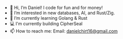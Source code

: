 - 👋 Hi, I’m Daniel! I code for fun and for money!
- 👀 I’m interested in new databases, AI, and Rust/Zig.
- 🌱 I’m currently learning Golang & Rust
- 💻 I'm currently building CipherSeal
- 📫 How to reach me: Email: danielchirt16@gmail.com

<!---
danielhirt/danielhirt is a ✨ special ✨ repository because its `README.md` (this file) appears on your GitHub profile.
You can click the Preview link to take a look at your changes.
--->
